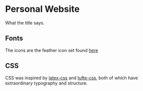 # Personal Website

What the title says.

## Fonts
The icons are the feather icon set found [here](https://feathericons.com/)

## CSS

CSS was inspired by
[latex-css](https://github.com/vincentdoerig/latex-css/tree/master) and
[tufte-css](https://github.com/edwardtufte/tufte-css/tree/gh-pages), both of
which have extraordinary typography and structure.
